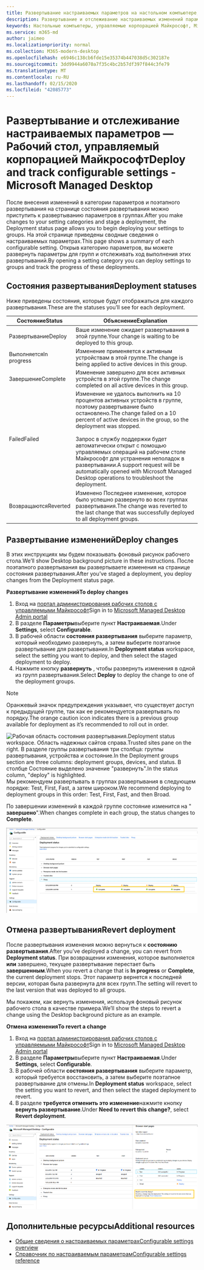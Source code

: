 ```yaml
---
title: Развертывание настраиваемых параметров на настольном компьютере, управляемом Майкрософт
description: Развертывание и отслеживание настраиваемых изменений параметров на настольном компьютере, управляемом Майкрософт.
keywords: Настольные компьютеры, управляемые корпорацией Майкрософт, Microsoft 365, служба, документация, развертывание, поэтапное развертывание, настраиваемые параметры
ms.service: m365-md
author: jaimeo
ms.localizationpriority: normal
ms.collection: M365-modern-desktop
ms.openlocfilehash: e6946c138cb6fde15e35374b447038d5c302187e
ms.sourcegitcommit: 3dd9944a6070a7f35c4bc2b57df397f844c3fe79
ms.translationtype: MT
ms.contentlocale: ru-RU
ms.lasthandoff: 02/15/2020
ms.locfileid: "42085773"
---
```

# <a name="deploy-and-track-configurable-settings---microsoft-managed-desktop"></a><span data-ttu-id="ebeed-104">Развертывание и отслеживание настраиваемых параметров — Рабочий стол, управляемый корпорацией Майкрософт</span><span class="sxs-lookup"><span data-stu-id="ebeed-104">Deploy and track configurable settings - Microsoft Managed Desktop</span></span>

<span data-ttu-id="ebeed-105">После внесения изменений в категории параметров и поэтапного развертывания на странице состояния развертывания можно приступить к развертыванию параметров в группах.</span><span class="sxs-lookup"><span data-stu-id="ebeed-105">After you make changes to your setting categories and stage a deployment, the Deployment status page allows you to begin deploying your settings to groups.</span></span> <span data-ttu-id="ebeed-106">На этой странице приведены сводные сведения о настраиваемых параметрах.</span><span class="sxs-lookup"><span data-stu-id="ebeed-106">This page shows a summary of each configurable setting.</span></span> <span data-ttu-id="ebeed-107">Открыв категорию параметров, вы можете развернуть параметры для групп и отслеживать ход выполнения этих развертываний.</span><span class="sxs-lookup"><span data-stu-id="ebeed-107">By opening a setting category you can deploy settings to groups and track the progress of these deployments.</span></span>

## <a name="deployment-statuses"></a><span data-ttu-id="ebeed-108">Состояния развертывания</span><span class="sxs-lookup"><span data-stu-id="ebeed-108">Deployment statuses</span></span> 

<span data-ttu-id="ebeed-109">Ниже приведены состояния, которые будут отображаться для каждого развертывания.</span><span class="sxs-lookup"><span data-stu-id="ebeed-109">These are the statuses you’ll see for each deployment.</span></span>

<span data-ttu-id="ebeed-110">Состояние</span><span class="sxs-lookup"><span data-stu-id="ebeed-110">Status</span></span>  | <span data-ttu-id="ebeed-111">Объяснение</span><span class="sxs-lookup"><span data-stu-id="ebeed-111">Explanation</span></span> 
--- | --- 
<span data-ttu-id="ebeed-112">Развертывание</span><span class="sxs-lookup"><span data-stu-id="ebeed-112">Deploy</span></span> | <span data-ttu-id="ebeed-113">Ваше изменение ожидает развертывания в этой группе.</span><span class="sxs-lookup"><span data-stu-id="ebeed-113">Your change is waiting to be deployed to this group.</span></span>
<span data-ttu-id="ebeed-114">Выполняется</span><span class="sxs-lookup"><span data-stu-id="ebeed-114">In progress</span></span> | <span data-ttu-id="ebeed-115">Изменение применяется к активным устройствам в этой группе.</span><span class="sxs-lookup"><span data-stu-id="ebeed-115">The change is being applied to active devices in this group.</span></span> 
<span data-ttu-id="ebeed-116">Завершение</span><span class="sxs-lookup"><span data-stu-id="ebeed-116">Complete</span></span> | <span data-ttu-id="ebeed-117">Изменение завершено для всех активных устройств в этой группе.</span><span class="sxs-lookup"><span data-stu-id="ebeed-117">The change completed on all active devices in this group.</span></span> 
<span data-ttu-id="ebeed-118">Failed</span><span class="sxs-lookup"><span data-stu-id="ebeed-118">Failed</span></span> | <span data-ttu-id="ebeed-119">Изменение не удалось выполнить на 10 процентов активных устройств в группе, поэтому развертывание было остановлено.</span><span class="sxs-lookup"><span data-stu-id="ebeed-119">The change failed on a 10 percent of active devices in the group, so the deployment was stopped.</span></span><br><br> <span data-ttu-id="ebeed-120">Запрос в службу поддержки будет автоматически открыт с помощью управляемых операций на рабочем столе Майкрософт для устранения неполадок в развертывании.</span><span class="sxs-lookup"><span data-stu-id="ebeed-120">A support request will be automatically opened with Microsoft Managed Desktop operations to troubleshoot the deployment.</span></span> 
<span data-ttu-id="ebeed-121">Возвращаются</span><span class="sxs-lookup"><span data-stu-id="ebeed-121">Reverted</span></span> | <span data-ttu-id="ebeed-122">Изменено Последнее изменение, которое было успешно развернуто во всех группах развертывания.</span><span class="sxs-lookup"><span data-stu-id="ebeed-122">The change was reverted to the last change that was successfully deployed to all deployment groups.</span></span>

## <a name="deploy-changes"></a><span data-ttu-id="ebeed-123">Развертывание изменений</span><span class="sxs-lookup"><span data-stu-id="ebeed-123">Deploy changes</span></span>

<span data-ttu-id="ebeed-124">В этих инструкциях мы будем показывать фоновый рисунок рабочего стола.</span><span class="sxs-lookup"><span data-stu-id="ebeed-124">We’ll show Desktop background picture in these instructions.</span></span> <span data-ttu-id="ebeed-125">После поэтапного развертывания вы развертываете изменения на странице состояния развертывания.</span><span class="sxs-lookup"><span data-stu-id="ebeed-125">After you’ve staged a deployment, you deploy changes from the Deployment status page.</span></span> 

<span data-ttu-id="ebeed-126">**Развертывание изменений**</span><span class="sxs-lookup"><span data-stu-id="ebeed-126">**To deploy changes**</span></span>

1. <span data-ttu-id="ebeed-127">Вход на [портал администрирования рабочих столов с управляемыми Майкрософт](https://aka.ms/mwaasportal)</span><span class="sxs-lookup"><span data-stu-id="ebeed-127">Sign in to [Microsoft Managed Desktop Admin portal](https://aka.ms/mwaasportal)</span></span>
2. <span data-ttu-id="ebeed-128">В разделе **Параметры**выберите пункт **Настраиваемая**.</span><span class="sxs-lookup"><span data-stu-id="ebeed-128">Under **Settings**, select **Configurable**.</span></span>
3. <span data-ttu-id="ebeed-129">В рабочей области **состояния развертывания** выберите параметр, который необходимо развернуть, а затем выберите поэтапное развертывание для развертывания.</span><span class="sxs-lookup"><span data-stu-id="ebeed-129">In **Deployment status** workspace, select the setting you want to deploy, and then select the staged deployment to deploy.</span></span>
4. <span data-ttu-id="ebeed-130">Нажмите кнопку **развернуть** , чтобы развернуть изменения в одной из групп развертывания.</span><span class="sxs-lookup"><span data-stu-id="ebeed-130">Select **Deploy** to deploy the change to one of the deployment groups.</span></span>

> [!NOTE] 
> <span data-ttu-id="ebeed-131">Оранжевый значок предупреждения указывает, что существует доступ к предыдущей группе, так как ее рекомендуется развертывать по порядку.</span><span class="sxs-lookup"><span data-stu-id="ebeed-131">The orange caution icon indicates there is a previous group available for deployment as it’s recommended to roll out in order.</span></span> 

<span data-ttu-id="ebeed-132">![Рабочая область состояния развертывания.</span><span class="sxs-lookup"><span data-stu-id="ebeed-132">![Deployment status workspace.</span></span> <span data-ttu-id="ebeed-133">Область надежных сайтов справа.</span><span class="sxs-lookup"><span data-stu-id="ebeed-133">Trusted sites pane on the right.</span></span> <span data-ttu-id="ebeed-134">В разделе группы развертывания три столбца: группы развертывания, устройства и состояние.</span><span class="sxs-lookup"><span data-stu-id="ebeed-134">In the Deployment groups section are three columns: deployment groups, devices, and status.</span></span> <span data-ttu-id="ebeed-135">В столбце Состояние выделено значение "развернуть".](../../media/1deployedit.png)</span><span class="sxs-lookup"><span data-stu-id="ebeed-135">In the status column, "deploy" is highlighted.](../../media/1deployedit.png)</span></span>
<span data-ttu-id="ebeed-136">Мы рекомендуем развертывать в группах развертывания в следующем порядке: Test, First, Fast, а затем широком.</span><span class="sxs-lookup"><span data-stu-id="ebeed-136">We recommend deploying to deployment groups in this order: Test, First, Fast, and then Broad.</span></span> 

<span data-ttu-id="ebeed-137">По завершении изменений в каждой группе состояние изменится на " **завершено**".</span><span class="sxs-lookup"><span data-stu-id="ebeed-137">When changes complete in each group, the status changes to **Complete**.</span></span>

![Рабочая область состояния развертывания со столбцами даты обновления, версии, проверки, первой, быстрой и широкой.](../../media/2completeedit.png)

## <a name="revert-deployment"></a><span data-ttu-id="ebeed-140">Отмена развертывания</span><span class="sxs-lookup"><span data-stu-id="ebeed-140">Revert deployment</span></span>

<span data-ttu-id="ebeed-141">После развертывания изменения можно вернуться к **состоянию развертывания**.</span><span class="sxs-lookup"><span data-stu-id="ebeed-141">After you’ve deployed a change, you can revert from **Deployment status**.</span></span> <span data-ttu-id="ebeed-142">При возвращении изменения, которое выполняется **или** завершено, текущее развертывание перестает быть **завершенным**.</span><span class="sxs-lookup"><span data-stu-id="ebeed-142">When you revert a change that is **In progress** or **Complete**, the current deployment stops.</span></span> <span data-ttu-id="ebeed-143">Этот параметр вернется к последней версии, которая была развернута для всех групп.</span><span class="sxs-lookup"><span data-stu-id="ebeed-143">The setting will revert to the last version that was deployed to all groups.</span></span> 

<span data-ttu-id="ebeed-144">Мы покажем, как вернуть изменения, используя фоновый рисунок рабочего стола в качестве примера.</span><span class="sxs-lookup"><span data-stu-id="ebeed-144">We’ll show the steps to revert a change using the Desktop background picture as an example.</span></span> 

<span data-ttu-id="ebeed-145">**Отмена изменения**</span><span class="sxs-lookup"><span data-stu-id="ebeed-145">**To revert a change**</span></span>
1. <span data-ttu-id="ebeed-146">Вход на [портал администрирования рабочих столов с управляемыми Майкрософт](https://aka.ms/mwaasportal)</span><span class="sxs-lookup"><span data-stu-id="ebeed-146">Sign in to [Microsoft Managed Desktop Admin portal](https://aka.ms/mwaasportal)</span></span>
2. <span data-ttu-id="ebeed-147">В разделе **Параметры**выберите пункт **Настраиваемая**.</span><span class="sxs-lookup"><span data-stu-id="ebeed-147">Under **Settings**, select **Configurable**.</span></span>
3. <span data-ttu-id="ebeed-148">В рабочей области **состояния развертывания** выберите параметр, который требуется восстановить, а затем выберите поэтапное развертывание для отмены.</span><span class="sxs-lookup"><span data-stu-id="ebeed-148">In **Deployment status** workspace, select the setting you want to revert, and then select the staged deployment to revert.</span></span>
4. <span data-ttu-id="ebeed-149">В разделе **требуется отменить это изменение**нажмите кнопку **вернуть развертывание**.</span><span class="sxs-lookup"><span data-stu-id="ebeed-149">Under **Need to revert this change?**, select **Revert deployment**.</span></span>

![Рабочая область состояния развертывания.](../../media/3revert.png) 

## <a name="additional-resources"></a><span data-ttu-id="ebeed-153">Дополнительные ресурсы</span><span class="sxs-lookup"><span data-stu-id="ebeed-153">Additional resources</span></span>
- [<span data-ttu-id="ebeed-154">Общие сведения о настраиваемых параметрах</span><span class="sxs-lookup"><span data-stu-id="ebeed-154">Configurable settings overview</span></span>](config-setting-overview.md)
- [<span data-ttu-id="ebeed-155">Справочник по настраиваемым параметрам</span><span class="sxs-lookup"><span data-stu-id="ebeed-155">Configurable settings reference</span></span>](config-setting-ref.md) 

